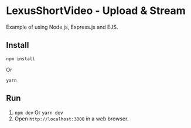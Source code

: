 # LexusShortVideo - Upload & Stream

Example of using Node.js, Express.js and EJS.

## Install

`npm install`

Or

`yarn`

## Run

1. `npm dev` Or `yarn dev`
2. Open `http://localhost:3000` in a web browser.